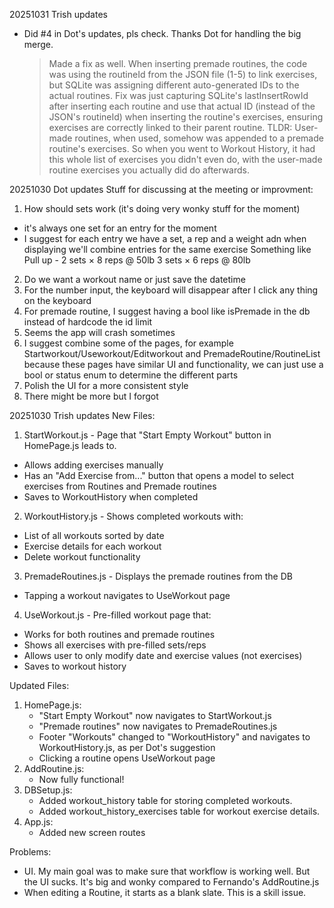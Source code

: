 20251031 Trish updates
- Did #4 in Dot's updates, pls check. Thanks Dot for handling the big merge.
  > Made a fix as well. When inserting premade routines, the code was using the routineId from the JSON file (1-5) to link exercises, but SQLite was assigning different auto-generated IDs to the actual routines. Fix was just capturing SQLite's lastInsertRowId after inserting each routine and use that actual ID (instead of the JSON's routineId) when inserting the routine's exercises, ensuring exercises are correctly linked to their parent routine.
  > TLDR: User-made routines, when used, somehow was appended to a premade routine's exercises. So when you went to Workout History, it had this whole list of exercises you didn't even do, with the user-made routine exercises you actually did do afterwards.

20251030 Dot updates
Stuff for discussing at the meeting or improvment:
1. How should sets work (it's doing very wonky stuff for the moment)
  - it's always one set for an entry for the moment
  - I suggest for each entry we have a set, a rep and a weight adn when displaying we'll combine entries for the same exercise
    Something like 
    Pull up - 2 sets × 8 reps @ 50lb
              3 sets × 6 reps @ 80lb

2. Do we want a workout name or just save the datetime
3. For the number input, the keyboard will disappear after I click any thing on the keyboard
4. For premade routine, I suggest having a bool like isPremade in the db instead of hardcode the id limit
5. Seems the app will crash sometimes
6. I suggest combine some of the pages, for example Startworkout/Useworkout/Editworkout and PremadeRoutine/RoutineList because these pages have similar UI and functionality, we can just use a bool or status enum to determine the different parts
7. Polish the UI for a more consistent style
8. There might be more but I forgot

20251030 Trish updates
New Files:
1. StartWorkout.js - Page that "Start Empty Workout" button in HomePage.js leads to.
  - Allows adding exercises manually
  - Has an "Add Exercise from..." button that opens a model to select exercises from Routines and Premade routines
  - Saves to WorkoutHistory when completed
2. WorkoutHistory.js - Shows completed workouts with:
  - List of all workouts sorted by date
  - Exercise details for each workout
  - Delete workout functionality
3. PremadeRoutines.js - Displays the premade routines from the DB
  - Tapping a workout navigates to UseWorkout page
4. UseWorkout.js - Pre-filled workout page that:
  - Works for both routines and premade routines
  - Shows all exercises with pre-filled sets/reps
  - Allows user to only modify date and exercise values (not exercises)
  - Saves to workout history

Updated Files:
1. HomePage.js:
   - "Start Empty Workout" now navigates to StartWorkout.js
   - "Premade routines" now navigates to PremadeRoutines.js
   - Footer "Workouts" changed to "WorkoutHistory" and navigates to WorkoutHistory.js, as per Dot's suggestion
   - Clicking a routine opens UseWorkout page
2. AddRoutine.js:
   - Now fully functional!
3. DBSetup.js:
   - Added workout_history table for storing completed workouts.
   - Added workout_history_exercises table for workout exercise details.
4. App.js:
   - Added new screen routes

Problems:
- UI. My main goal was to make sure that workflow is working well. But the UI sucks. It's big and wonky compared to Fernando's AddRoutine.js
- When editing a Routine, it starts as a blank slate. This is a skill issue.